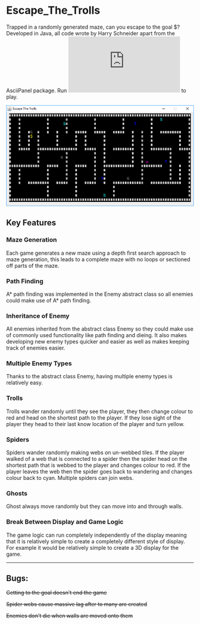 # Escape_The_Trolls

Trapped in a randomly generated maze, can you escape to the goal $? Developed in Java, all code wrote by Harry Schneider apart from the AsciiPanel package. Run ![EscapeTheTroll.jar](https://github.com/Haza290/Escape_The_Trolls/blob/master/EscapeTheTroll.jar) to play.

![Screen shot of the game](https://github.com/Haza290/Escape_The_Trolls/blob/master/Escape%20The%20Trolls%20Screenshot.PNG)

## Key Features

### Maze Generation
Each game generates a new maze using a depth first search approach to maze generation, this leads to a complete maze with no loops or sectioned off parts of the maze.

### Path Finding
A* path finding was implemented in the Enemy abstract class so all enemies could make use of A* path finding.

### Inheritance of Enemy
All enemies inherited from the abstract class Enemy so they could make use of commonly used functionality like path finding and dieing. It also makes developing new enemy types quicker and easier as well as makes keeping track of enemies easier.

### Multiple Enemy Types
Thanks to the abstract class Enemy, having multiple enemy types is relatively easy.

### Trolls
Trolls wander randomly until they see the player, they then change colour to red and head on the shortest path to the player. If they lose sight of the player they head to their last know location of the player and turn yellow.

### Spiders
Spiders wander randomly making webs on un-webbed tiles. If the player walked of a web that is connected to a spider then the spider head on the shortest path that is webbed to the player and changes colour to red. If the player leaves the web then the spider goes back to wandering and changes colour back to cyan. Multiple spiders can join webs.

### Ghosts
Ghost always move randomly but they can move into and through walls.

### Break Between Display and Game Logic
The game logic can run completely independently of the display meaning that it is relatively simple to create a completely different style of display. For example it would be relatively simple to create a 3D display for the game.

---
## Bugs: 
~~Getting to the goal doesn't end the game~~

~~Spider webs cause massive lag after to many are created~~

~~Enemies don't die when walls are moved onto them~~
